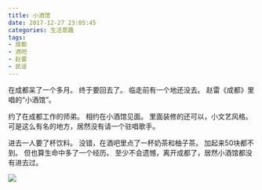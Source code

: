 ```yaml
---
title: 小酒馆
date: 2017-12-27 23:05:45
categories: 生活意趣
tags:
- 成都
- 酒吧
- 赵雷
- 民谣
---
```


在成都呆了一个多月。
终于要回去了。
临走前有一个地还没去。
赵雷《成都》里唱的“小酒馆”。

约了在成都工作的师弟。
相约在小酒馆见面。
里面装修的还可以，小文艺风格。
可是这么有名的地方，居然没有请一个驻唱歌手。

进去一人要了杯饮料。
没错，在酒吧里点了一杯奶茶和柚子茶。
加起来50块都不到。
但也算生命中多了一个经历。
至少不会遗憾，离开成都了，居然小酒馆都没有进去过。

![](小酒馆.jpg)